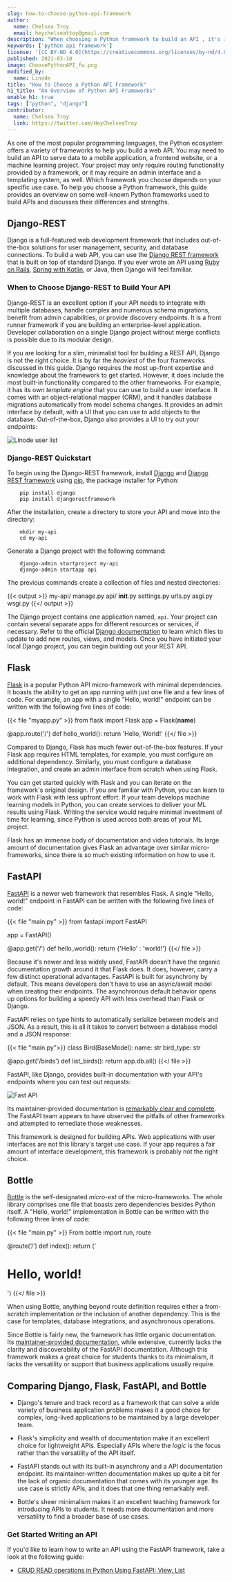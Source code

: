 ```yaml
---
slug: how-to-choose-python-api-framework
author:
  name: Chelsea Troy
  email: heychelseattoy@gmail.com
description: "When choosing a Python framework to build an API , it's important to understand each framework's strengths. We'll help you decide."
keywords: ['python api framework']
license: '[CC BY-ND 4.0](https://creativecommons.org/licenses/by-nd/4.0)'
published: 2021-03-10
image: ChoosePythonAPI_fw.png
modified_by:
  name: Linode
title: "How to Choose a Python API Framework"
h1_title: "An Overview of Python API Frameworks"
enable_h1: true
tags: ["python", "django"]
contributor:
  name: Chelsea Troy
  link: https://twitter.com/HeyChelseaTroy
---
```


As one of the most popular programming languages, the Python ecosystem offers a variety of frameworks to help you build a web API. You may need to build an API to serve data to a mobile application, a frontend website, or a machine learning project. Your project may only require routing functionality provided by a framework, or it may require an admin interface and a templating system, as well. Which framework you choose depends on your specific use case. To help you choose a Python framework, this guide provides an overview on some well-known Python frameworks used to build APIs and discusses their differences and strengths.

## Django-REST

Django is a full-featured web development framework that includes out-of-the-box solutions for user management, security, and database connections. To build a web API, you can use the [Django REST framework](https://www.django-rest-framework.org/tutorial/quickstart/) that is built on top of standard Django. If you ever wrote an API using [Ruby on Rails](https://www.linode.com/docs/guides/development/ror/), [Spring with Kotlin](https://spring.io/guides/tutorials/spring-boot-kotlin/), or Java, then Django will feel familiar.

### When to Choose Django-REST to Build Your API

Django-REST is an excellent option if your API needs to integrate with multiple databases, handle complex and numerous schema migrations, benefit from admin capabilities, or provide discovery endpoints. It is a front runner framework if you are building an enterprise-level application. Developer collaboration on a single Django project without merge conflicts is possible due to its modular design.

If you are looking for a slim, minimalist tool for building a REST API, Django is not the right choice. It is by far the *heaviest* of the four frameworks discussed in this guide. Django requires the most up-front expertise and knowledge about the framework to get started. However, it does include the most built-in functionality compared to the other frameworks. For example, it has its own *template engine* that you can use to build a user interface. It comes with an object-relational mapper (ORM), and it handles database migrations automatically from model schema changes. It provides an admin interface by default, with a UI that you can use to add objects to the database. Out-of-the-box, Django also provides a UI to try out your endpoints:

![Linode user list](LinodeUserList.png)

### Django-REST Quickstart

To begin using the Django-REST framework, install [Django](https://docs.djangoproject.com/en/3.1/intro/install/) and [Django REST framework](https://www.django-rest-framework.org/tutorial/quickstart/) using [pip](https://pypi.org/project/pip/), the package installer for Python:

        pip install django
        pip install djangorestframework

After the installation, create a directory to store your API and move into the directory:

        mkdir my-api
        cd my-api

Generate a Django project with the following command:

        django-admin startproject my-api
        django-admin startapp api

The previous commands create a collection of files and nested directories:

{{< output >}}
my-api/
    manage.py
    api/
        __init__.py
        settings.py
        urls.py
        asgi.py
        wsgi.py
{{</ output >}}

The Django project contains one application named, `api`. Your project can contain several separate apps for different resources or services, if necessary. Refer to the official [Django documentation](https://docs.djangoproject.com/en/3.1/) to learn which files to update to add new routes, views, and models. Once you have initiated your local Django project, you can begin building out your REST API.

## Flask

[Flask](https://flask.palletsprojects.com/en/1.1.x/) is a popular Python API micro-framework with minimal dependencies. It boasts the ability to get an app running with just one file and a few lines of code. For example, an app with a single "Hello, world!" endpoint can be written with the following five lines of code:

{{< file "myapp.py" >}}
from flask import Flask
app = Flask(__name__)

@app.route('/')
def hello_world():
    return 'Hello, World!'
{{</ file >}}

Compared to Django, Flask has much fewer out-of-the-box features. If your Flask app requires HTML templates, for example, you must configure an additional dependency. Similarly, you must configure a database integration, and create an admin interface from scratch when using Flask.

You can get started quickly with Flask and you can iterate on the framework's original design. If you are familiar with Python, you can learn to work with Flask with less upfront effort. If your team develops machine learning models in Python, you can create services to deliver your ML results using Flask. Writing the service would require minimal investment of time for learning, since Python is used across both areas of your ML project.

Flask has an immense body of documentation and video tutorials. Its large amount of documentation gives Flask an advantage over similar micro-frameworks, since there is so much existing information on how to use it.

## FastAPI

[FastAPI](https://fastapi.tiangolo.com/) is a newer web framework that resembles Flask. A single "Hello, world!" endpoint in FastAPI can be written with the following five lines of code:

{{< file "main.py" >}}
from fastapi import FastAPI

app = FastAPI()

@app.get('/')
def hello_world():
   return {'Hello' : 'world!'}
{{</ file >}}

Because it's newer and less widely used, FastAPI doesn't have the organic documentation growth around it that Flask does. It does, however, carry a few distinct operational advantages. FastAPI is built for asynchrony by default. This means developers don't have to use an async/await model when creating their endpoints. The asynchronous default behavior opens up options for building a speedy API with less overhead than Flask or Django.

FastAPI relies on type hints to automatically serialize between models and JSON. As a result, this is all it takes to convert between a database model and a JSON response:

{{< file "main.py">}}
class Bird(BaseModel):
   name: str
   bird_type: str

@app.get('/birds')
def list_birds():
   return app.db.all()
{{</ file >}}

FastAPI, like Django, provides built-in documentation with your API's endpoints where you can test out requests:

![Fast API](LinodeFastAPI.png)

Its maintainer-provided documentation is [remarkably clear and complete](https://fastapi.tiangolo.com/). The FastAPI team appears to have observed the pitfalls of other frameworks and attempted to remediate those weaknesses.

This framework is designed for building APIs. Web applications with user interfaces are not this library's target use case. If your app requires a fair amount of interface development, this framework is probably not the right choice.

## Bottle

[Bottle](https://bottlepy.org/docs/dev/) is the self-designated *micro-est* of the micro-frameworks. The whole library comprises one file that boasts zero dependencies besides Python itself. A "Hello, world!" implementation in Bottle can be written with the following three lines of code:

{{< file "main.py" >}}
From bottle import run, route

@route(‘/’)
def index():
    return ('<h1>Hello, world!</h1>')
{{</ file >}}

When using Bottle, anything beyond route definition requires either a from-scratch implementation or the inclusion of another dependency. This is the case for templates, database integrations, and asynchronous operations.

Since Bottle is fairly new, the framework has little organic documentation. Its [maintainer-provided documentation](https://bottlepy.org/docs/dev/tutorial.html), while extensive, currently lacks the clarity and discoverability of the FastAPI documentation. Although this framework makes a great choice for students thanks to its minimalism, it lacks the versatility or support that business applications usually require.

## Comparing Django, Flask, FastAPI, and Bottle

- Django's tenure and track record as a framework that can solve a wide variety of business application problems makes it a good choice for complex, long-lived applications to be maintained by a large developer team.

- Flask's simplicity and wealth of documentation make it an excellent choice for lightweight APIs. Especially APIs where the *logic* is the focus rather than the versatility of the API itself.

- FastAPI stands out with its built-in asynchrony and a API documentation endpoint. Its maintainer-written documentation makes up quite a bit for the lack of organic documentation that comes with its younger age. Its use case is strictly  APIs, and it does that one thing remarkably well.

- Bottle's sheer minimalism makes it an excellent teaching framework for introducing APIs to students. It needs more documentation and more versatility to find a broader base of use cases.

### Get Started Writing an API

If you'd like to learn how to write an API using the FastAPI framework, take a look at the following guide:

- [CRUD READ operations in Python Using FastAPI: View, List](/docs/guides/crud-read-operations-use-fastapi-to-write-an-api/)
